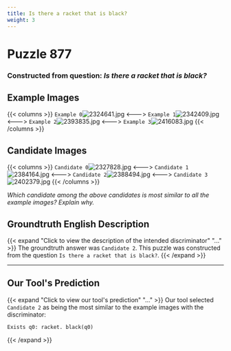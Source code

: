```yaml
---
title: Is there a racket that is black?
weight: 3
---
```


# Puzzle 877
### Constructed from question: _Is there a racket that is black?_


## Example Images
{{< columns >}}
`Example 0`![2324641.jpg](/gqa_images/2324641.jpg)
<--->
`Example 1`![2342409.jpg](/gqa_images/2342409.jpg)
<--->
`Example 2`![2393835.jpg](/gqa_images/2393835.jpg)
<--->
`Example 3`![2416083.jpg](/gqa_images/2416083.jpg)
{{< /columns >}}

## Candidate Images
{{< columns >}}
`Candidate 0`![2327828.jpg](/gqa_images/2327828.jpg)
<--->
`Candidate 1`![2384164.jpg](/gqa_images/2384164.jpg)
<--->
`Candidate 2`![2388494.jpg](/gqa_images/2388494.jpg)
<--->
`Candidate 3`![2402379.jpg](/gqa_images/2402379.jpg)
{{< /columns >}}

*Which candidate among the above candidates is most similar to all the example images? Explain why.*

## Groundtruth English Description

{{< expand "Click to view the description of the intended discriminator" "..." >}}
The groundtruth answer was `Candidate 2`. This puzzle was constructed from the question `Is there a racket that is black?`.
{{< /expand >}}

---

## Our Tool's Prediction

{{< expand "Click to view our tool's prediction" "..." >}}
Our tool selected `Candidate 2` as being the most similar to the example images with the discriminator:
```plaintext
Exists q0: racket. black(q0)
```
{{< /expand >}}
